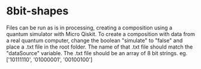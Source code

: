 # 8bit-shapes

Files can be run as is in processing, creating a composition using a quantum simulator with Micro Qiskit.
To create a composition with data from a real quantum computer, change the boolean "simulate" to "false"
and place a .txt file in the root folder. The name of that .txt file should match the "dataSource" variable. 
The .txt file should be an array of 8 bit strings. eg. ['10111110', '01000001', '00100100']
